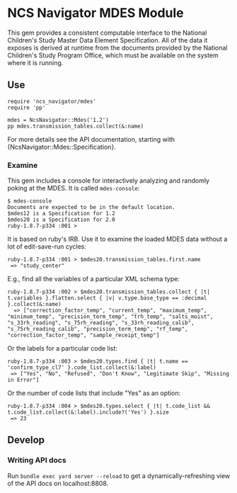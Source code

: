 NCS Navigator MDES Module
=========================

This gem provides a consistent computable interface to the National
Children's Study Master Data Element Specification. All of the data it
exposes is derived at runtime from the documents provided by the
National Children's Study Program Office, which must be available on
the system where it is running.

Use
---

    require 'ncs_navigator/mdes'
    require 'pp'

    mdes = NcsNavigator::Mdes('1.2')
    pp mdes.transmission_tables.collect(&:name)

For more details see the API documentation, starting with {NcsNavigator::Mdes::Specification}.

### Examine

This gem includes a console for interactively analyzing and randomly
poking at the MDES. It is called `mdes-console`:

    $ mdes-console
    Documents are expected to be in the default location.
    $mdes12 is a Specification for 1.2
    $mdes20 is a Specification for 2.0
    ruby-1.8.7-p334 :001 >

It is based on ruby's IRB. Use it to examine the loaded MDES data
without a lot of edit-save-run cycles:

    ruby-1.8.7-p334 :001 > $mdes20.transmission_tables.first.name
     => "study_center"

E.g., find all the variables of a particular XML schema type:

    ruby-1.8.7-p334 :002 > $mdes20.transmission_tables.collect { |t| t.variables }.flatten.select { |v| v.type.base_type == :decimal }.collect(&:name)
      => ["correction_factor_temp", "current_temp", "maximum_temp", "minimum_temp", "precision_term_temp", "trh_temp", "salts_moist", "s_33rh_reading", "s_75rh_reading", "s_33rh_reading_calib", "s_75rh_reading_calib", "precision_term_temp", "rf_temp", "correction_factor_temp", "sample_receipt_temp"]

Or the labels for a particular code list:

    ruby-1.8.7-p334 :003 > $mdes20.types.find { |t| t.name == 'confirm_type_cl7' }.code_list.collect(&:label)
     => ["Yes", "No", "Refused", "Don't Know", "Legitimate Skip", "Missing in Error"]

Or the number of code lists that include "Yes" as an option:

    ruby-1.8.7-p334 :004 > $mdes20.types.select { |t| t.code_list && t.code_list.collect(&:label).include?('Yes') }.size
     => 23

Develop
-------

### Writing API docs

Run `bundle exec yard server --reload` to get a dynamically-refreshing
view of the API docs on localhost:8808.
